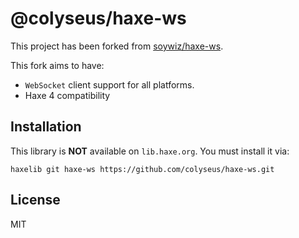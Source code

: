# @colyseus/haxe-ws

This project has been forked from [soywiz/haxe-ws](https://github.com/soywiz/haxe-ws).

This fork aims to have:

- `WebSocket` client support for all platforms.
- Haxe 4 compatibility

## Installation

This library is **NOT** available on `lib.haxe.org`. You must install it via:

```
haxelib git haxe-ws https://github.com/colyseus/haxe-ws.git
```

## License

MIT

